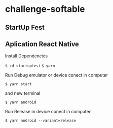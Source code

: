 # challenge-softable 

## StartUp Fest

## Aplication React Native


Install Dependencies

`$ cd startupfest`
`$ yarn`

Run Debug emulator or device conect in computer

`$ yarn start`

and new terminal

`$ yarn android`

Run Release in device conect in computer

`$ yarn android --variant=release`